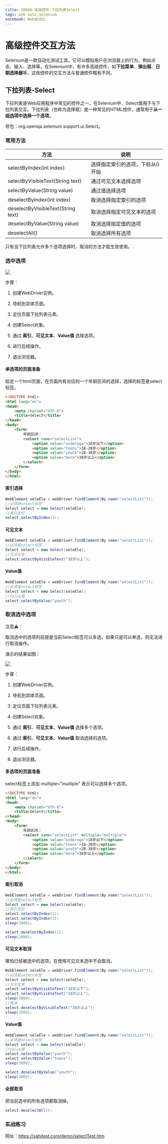 ```yaml
---
title: 2004A_高级控件-下拉列表Select
tags: web auto,Selenium
notebook: Web自动化
---
```


# 高级控件交互方法

Selenium是一款自动化测试工具，它可以模拟用户在浏览器上的行为，例如点击、输入、选择等。在Selenium中，有许多高级控件，如**下拉菜单**、**弹出框**、**日期选择器**等，这些控件的交互方法与普通控件略有不同。

## 下拉列表-Select

下拉列表是Web应用程序中常见的控件之一。在Selenium中，Select类用于与下拉列表交互。下拉列表（也称为选择框）是一种常见的HTML控件，通常用于**从一组选项中选择一个选项**。


导包：org.openqa.selenium.support.ui.Select。


### 常用方法

|方法|说明|
|---|---|
|selectByIndex(int index)|选择指定索引的选项，下标从0开始|
|selectByVisibleText(String text)|通过可见文本选择选项|
|selectByValue(String value)|通过值选择选项|
|deselectByIndex(int index)|取消选择指定索引的选项|
|deselectByVisibleText(String text)|取消选择指定可见文本的选项|
|deselectByValue(String value)|取消选择指定值的选项|
|deselectAll()|取消选择所有选项|

只有当下拉列表允许多个选项选择时，取消的方法才能生效使用。

### 选中选项

![](assets/20230425141319.png)

步骤：

1. 创建WebDriver实例。
   
2. 导航到具体页面。

3. 定位页面下拉列表元素。

4. 创建Select对象。

5. 通过 **索引**、**可见文本**、**Value值** 选择选项。

6. 进行后续操作。

7. 退出浏览器。



#### 单选项的页面准备

给定一个html页面，在页面内有对应的一个年龄区间的选择，选择的标签是select标签。

```html
<!DOCTYPE html>
<html lang="en">
<head>
    <meta charset="UTF-8">
    <title>Select</title>
</head>
<body>
    <form>
        年龄区间：
        <select name="selectList">
            <option value="underage">18岁以下</option>
            <option value="teens">18-28岁</option>
            <option value="youth">28-38岁</option>
            <option value="more">38岁以上</option>
        </select>
    </form>
</body>
</html>
```

#### 索引选择

```java
WebElement seleEle = webDriver.findElement(By.name("selectList"));
//必须是select标签
Select select = new Select(seleEle);
//索引定位
select.selectByIndex(1);
```



#### 可见文本

```java
WebElement seleEle = webDriver.findElement(By.name("selectList"));
//必须是select标签
Select select = new Select(seleEle);
//可见文本
select.selectByVisibleText("38岁以上");
```

#### Value值

```java
WebElement seleEle = webDriver.findElement(By.name("selectList"));
//必须是select标签
Select select = new Select(seleEle);
//Value值
select.selectByValue("youth");
```

### 取消选中选项

注意⚠️：

取消选中的选项的前提是当前Select标签可以多选，如果只是可以单选，则无法进行取消操作。

演示的结果如图：

![](assets/20230425143401.png)

步骤：

1. 创建WebDriver实例。
   
2. 导航到具体页面。

3. 定位页面下拉列表元素。

4. 创建Select对象。

5. 通过 **索引**、**可见文本**、**Value值** 选择多个选项。

6. 通过 **索引**、**可见文本**、**Value值** 取消选择的选项。

7. 进行后续操作。

8. 退出浏览器。


#### 多选项的页面准备

select标签上添加 multiple="multiple" 表示可以选择多个选项。

```html
<!DOCTYPE html>
<html lang="en">
<head>
    <meta charset="UTF-8">
    <title>Select</title>
</head>
<body>
    <form>
        年龄区间：
        <select name="selectList" multiple="multiple">
            <option value="underage">18岁以下</option>
            <option value="teens">18-28岁</option>
            <option value="youth">28-38岁</option>
            <option value="more">38岁以上</option>
        </select>
    </form>
</body>
</html>
```

#### 索引取消

```java
WebElement seleEle = webDriver.findElement(By.name("selectList"));
//必须是select标签
Select select = new Select(seleEle);
//索引定位
select.selectByIndex(1);
select.selectByIndex(3);
sleep(3000);

select.deselectByIndex(1);
sleep(3000);
```



#### 可见文本取消

哪怕已经被选中的选项，在使用可见文本选中不会取消。

```java
WebElement seleEle = webDriver.findElement(By.name("selectList"));
//必须是select标签
Select select = new Select(seleEle);
//可见文本
select.selectByVisibleText("18岁以下");
select.selectByVisibleText("38岁以上");
sleep(3000);
//取消
select.deselectByVisibleText("38岁以上");
sleep(3000);
```

#### Value值

```java
WebElement seleEle = webDriver.findElement(By.name("selectList"));
//必须是select标签
Select select = new Select(seleEle);
//Value值
select.selectByValue("youth");
select.selectByValue("teens");
sleep(3000);

select.deselectByValue("youth");
sleep(3000);
```

#### 全部取消

把当前选中的所有选项都取消掉。

```java
select.deselectAll();
```
### 实战练习

网址：https://sahitest.com/demo/selectTest.htm

```java

```